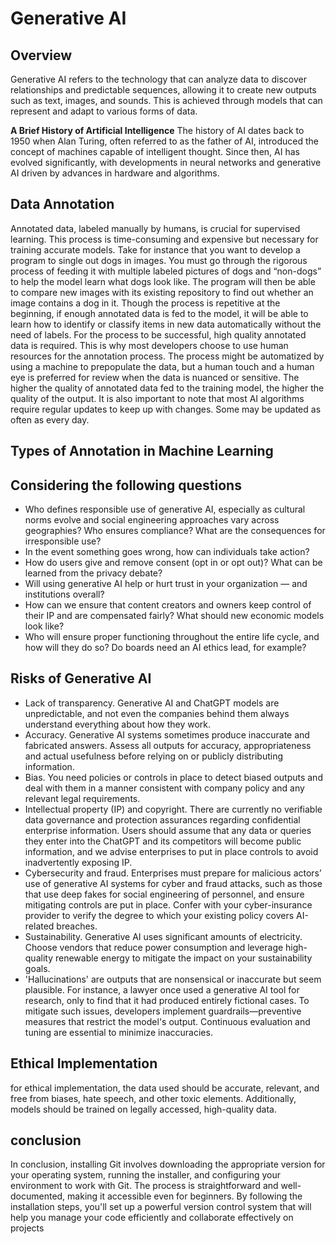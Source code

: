 # Generative AI

## Overview

Generative AI refers to the technology that can analyze data to discover relationships and predictable sequences, allowing it to create new outputs such as text, images, and sounds. This is achieved through models that can represent and adapt to various forms of data.

**A Brief History of Artificial Intelligence** The history of AI dates back to 1950 when Alan Turing, often referred to as the father of AI, introduced the concept of machines capable of intelligent thought. Since then, AI has evolved significantly, with developments in neural networks and generative AI driven by advances in hardware and algorithms.

## Data Annotation
Annotated data, labeled manually by humans, is crucial for supervised learning. This process is time-consuming and expensive but necessary for training accurate models.
Take for instance that you want to develop a program to single out dogs in images. You must go through the rigorous process of feeding it with multiple labeled pictures of dogs and “non-dogs” to help the model learn what dogs look like. The program will then be able to compare new images with its existing repository to find out whether an image contains a dog in it.
Though the process is repetitive at the beginning, if enough annotated data is fed to the model, it will be able to learn how to identify or classify items in new data automatically without the need of labels. For the process to be successful, high quality annotated data is required. This is why most developers choose to use human resources for the annotation process.
The process might be automatized by using a machine to prepopulate the data, but a human touch and a human eye is preferred for review when the data is nuanced or sensitive. The higher the quality of annotated data fed to the training model, the higher the quality of the output. It is also important to note that most AI algorithms require regular updates to keep up with changes. Some may be updated as often as every day.

## Types of Annotation in Machine Learning

## Considering the following questions
- Who defines responsible use of generative AI, especially as cultural norms evolve and social engineering approaches vary across geographies? Who ensures compliance? What are the consequences for irresponsible use? 
- In the event something goes wrong, how can individuals take action?
- How do users give and remove consent (opt in or opt out)? What can be learned from the privacy debate?
- Will using generative AI help or hurt trust in your organization — and institutions overall?
- How can we ensure that content creators and owners keep control of their IP and are compensated fairly? What should new economic models look like? 
- Who will ensure proper functioning throughout the entire life cycle, and how will they do so? Do boards need an AI ethics lead, for example?

## Risks of Generative AI
- Lack of transparency. Generative AI and ChatGPT models are unpredictable, and not even the companies behind them always understand everything about how they work.
- Accuracy. Generative AI systems sometimes produce inaccurate and fabricated answers. Assess all outputs for accuracy, appropriateness and actual usefulness before relying on or publicly distributing information. 
- Bias. You need policies or controls in place to detect biased outputs and deal with them in a manner consistent with company policy and any relevant legal requirements.
- Intellectual property (IP) and copyright. There are currently no verifiable data governance and protection assurances regarding confidential enterprise information. Users should assume that any data or queries they enter into the ChatGPT and its competitors will become public information, and we advise enterprises to put in place controls to avoid inadvertently exposing IP. 
- Cybersecurity and fraud. Enterprises must prepare for malicious actors’ use of generative AI systems for cyber and fraud attacks, such as those that use deep fakes for social engineering of personnel, and ensure mitigating controls are put in place. Confer with your cyber-insurance provider to verify the degree to which your existing policy covers AI-related breaches.
- Sustainability. Generative AI uses significant amounts of electricity. Choose vendors that reduce power consumption and leverage high-quality renewable energy to mitigate the impact on your sustainability goals.
- 'Hallucinations' are outputs that are nonsensical or inaccurate but seem plausible. For instance, a lawyer once used a generative AI tool for research, only to find that it had produced entirely fictional cases. To mitigate such issues, developers implement guardrails—preventive measures that restrict the model's output. Continuous evaluation and tuning are essential to minimize inaccuracies.

## Ethical Implementation 
for ethical implementation, the data used should be accurate, relevant, and free from biases, hate speech, and other toxic elements. Additionally, models should be trained on legally accessed, high-quality data.

## conclusion
In conclusion, installing Git involves downloading the appropriate version for your operating system, running the installer, and configuring your environment to work with Git. The process is straightforward and well-documented, making it accessible even for beginners. By following the installation steps, you'll set up a powerful version control system that will help you manage your code efficiently and collaborate effectively on projects